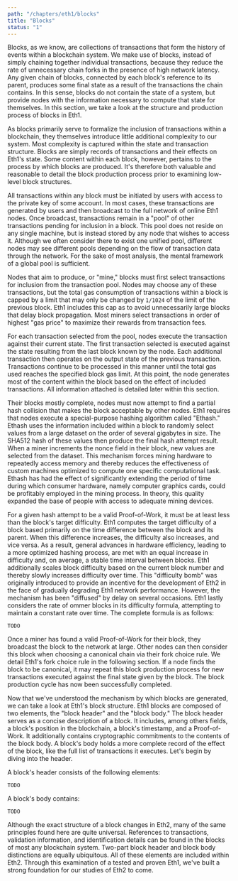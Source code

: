```yaml
---
path: "/chapters/eth1/blocks"
title: "Blocks"
status: "1"
---
```


Blocks, as we know, are collections of transactions that form the history of events within a blockchain system. We make use of blocks, instead of simply chaining together individual transactions, because they reduce the rate of unnecessary chain forks in the presence of high network latency. Any given chain of blocks, connected by each block's reference to its parent, produces some final state as a result of the transactions the chain contains. In this sense, blocks do not contain the state of a system, but provide nodes with the information necessary to compute that state for themselves. In this section, we take a look at the structure and production process of blocks in Eth1.

As blocks primarily serve to formalize the inclusion of transactions within a blockchain, they themselves introduce little additional complexity to our system. Most complexity is captured within the state and transaction structure. Blocks are simply records of transactions and their effects on Eth1's state. Some content within each block, however, pertains to the process by which blocks are produced. It's therefore both valuable and reasonable to detail the block production process prior to examining low-level block structures.

All transactions within any block must be initiated by users with access to the private key of some account. In most cases, these transactions are generated by users and then broadcast to the full network of online Eth1 nodes. Once broadcast, transactions remain in a "pool" of other transactions pending for inclusion in a block. This pool does not reside on any single machine, but is instead stored by any node that wishes to access it. Although we often consider there to exist one unified pool, different nodes may see different pools depending on the flow of transaction data through the network. For the sake of most analysis, the mental framework of a global pool is sufficient. 

Nodes that aim to produce, or "mine," blocks must first select transactions for inclusion from the transaction pool. Nodes may choose any of these transactions, but the total gas consumption of transactions within a block is capped by a limit that may only be changed by `1/1024` of the limit of the previous block. Eth1 includes this cap as to avoid unnecessarily large blocks that delay block propagation. Most miners select transactions in order of highest "gas price" to maximize their rewards from transaction fees.

For each transaction selected from the pool, nodes execute the transaction against their current state. The first transaction selected is executed against the state resulting from the last block known by the node. Each additional transaction then operates on the output state of the previous transaction. Transactions continue to be processed in this manner until the total gas used reaches the specified block gas limit. At this point, the node generates most of the content within the block based on the effect of included transactions. All information attached is detailed later within this section.

Their blocks mostly complete, nodes must now attempt to find a partial hash collision that makes the block acceptable by other nodes. Eth1 requires that nodes execute a special-purpose hashing algorithm called "Ethash." Ethash uses the information included within a block to randomly select values from a large dataset on the order of several gigabytes in size. The SHA512 hash of these values then produce the final hash attempt result. When a miner increments the nonce field in their block, new values are selected from the dataset. This mechanism forces mining hardware to repeatedly access memory and thereby reduces the effectiveness of custom machines optimized to compute one specific computational task. Ethash has had the effect of significantly extending the period of time during which consumer hardware, namely computer graphics cards, could be profitably employed in the mining process. In theory, this quality expanded the base of people with access to adequate mining devices.

For a given hash attempt to be a valid Proof-of-Work, it must be at least less than the block's target difficulty. Eth1 computes the target difficulty of a block based primarily on the time difference between the block and its parent. When this difference increases, the difficulty also increases, and vice versa. As a result, general advances in hardware efficiency, leading to a more optimized hashing process, are met with an equal increase in difficulty and, on average, a stable time interval between blocks. Eth1 additionally scales block difficulty based on the current block number and thereby slowly increases difficulty over time. This "difficulty bomb" was originally introduced to provide an incentive for the development of Eth2 in the face of gradually degrading Eth1 network performance. However, the mechanism has been "diffused" by delay on several occasions. Eth1 lastly considers the rate of ommer blocks in its difficulty formula, attempting to maintain a constant rate over time. The complete formula is as follows:

```
TODO
```

Once a miner has found a valid Proof-of-Work for their block, they broadcast the block to the network at large. Other nodes can then consider this block when choosing a canonical chain via their fork choice rule. We detail Eth1's fork choice rule in the following section. If a node finds the block to be canonical, it may repeat this block production process for new transactions executed against the final state given by the block. The block production cycle has now been successfully completed. 

Now that we've understood the mechanism by which blocks are generated, we can take a look at Eth1's block structure. Eth1 blocks are composed of two elements, the "block header" and the "block body." The block header serves as a concise description of a block. It includes, among others fields, a block's position in the blockchain, a block's timestamp, and a Proof-of-Work. It additionally contains cryptographic commitments to the contents of the block body. A block's body holds a more complete record of the effect of the block, like the full list of transactions it executes. Let's begin by diving into the header.

A block's header consists of the following elements:

```
TODO
```

A block's body contains:

```
TODO
```

Although the exact structure of a block changes in Eth2, many of the same principles found here are quite universal. References to transactions, validation information, and identification details can be found in the blocks of most any blockchain system. Two-part block header and block body distinctions are equally ubiquitous. All of these elements are included within Eth2. Through this examination of a tested and proven Eth1, we've built a strong foundation for our studies of Eth2 to come.